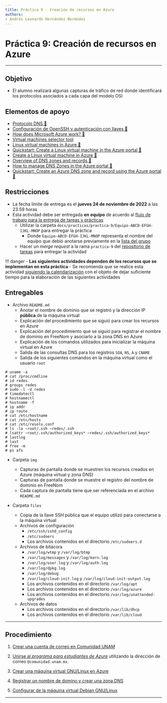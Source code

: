 ```yaml
---
title: Práctica 9 - Creación de recursos en Azure
authors:
- Andrés Leonardo Hernández Bermúdez
---
```


# Práctica 9: Creación de recursos en Azure

--------------------------------------------------------------------------------

## Objetivo

- El alumno realizará algunas capturas de tráfico de red donde identificará los protocolos asociados a cada capa del modelo OSI

## Elementos de apoyo

- [Protocolo DNS 📼][video-protocolo-dns]
- [Configuración de OpenSSH y autenticación con llaves 📼][video-configuracion-ssh]
- [How does Microsoft Azure work? 📼][youtube-how-does-azure-work]
- [Virtual machines selector tool][azure-vm-selector]
- [Linux virtual machines in Azure 📝][azure-linux-vm-overview]
- [Quickstart: Create a Linux virtual machine in the Azure portal 📝][azure-linux-vm-quickstart]
- [Create a Linux virtual machine in Azure 📝][azure-linux-vm-create]
- [Overview of DNS zones and records 📝][azure-dns-overview]
- [How to manage DNS Zones in the Azure portal 📝][azure-dns-manage]
- [Quickstart: Create an Azure DNS zone and record using the Azure portal 📝][azure-dns-quickstart]

## Restricciones

- La fecha límite de entrega es el **jueves 24 de noviembre de 2022** a las 23:59 horas
- Esta actividad debe ser entregada **en equipo** de acuerdo al [flujo de trabajo para la entrega de tareas y prácticas][flujo-de-trabajo]
    - Utilizar la carpeta `docs/practicas/practica-9/Equipo-ABCD-EFGH-IJKL-MNOP` para entregar la práctica
        - Donde `Equipo-ABCD-EFGH-IJKL-MNOP` representa el nombre del equipo que debió anotarse previamente en la [lista del grupo][lista-redes]
    - Hacer un _merge request_ a la rama `practica-9` del [repositorio de tareas][repo-tareas] para entregar la actividad

!!! danger
    - **Las siguientes actividades dependen de los recursos que se implementan en esta práctica**
    - Se recomienda que se realice esta actividad [siguiendo la calendarización](../) con el objeto de dejar suficiente tiempo para la elaboración de las siguientes actividades

## Entregables

- Archivo `README.md`
    - Anotar el nombre de dominio que se registró y la dirección IP **pública** de la máquina virtual
    - Explicación del procedimiento que se siguió para crear los recursos en Azure
    - Explicación del procedimiento que se siguió para registrar el nombre de dominio en FreeNom y asociarlo a la zona DNS en Azure
    - Explicación de los comandos utilizados para inicializar la máquina virtual en Azure
    - Salida de las consultas DNS para los registros `SOA`, `NS`, `A` y `CNAME`
    - Salida de los siguientes comandos en la máquina virtual como el usuario `root`

```
# uname -a
# cat /proc/cmdline
# id redes
# groups redes
# sudo -l -U redes
# timedatectl
# hostnamectl
# hostname -f
# ip addr
# ip route
# cat /etc/hostname
# cat /etc/hosts
# cat /etc/resolv.conf
# ls -la ~root/.ssh ~redes/.ssh
# lsattr ~root/.ssh/authorized_keys* ~redes/.ssh/authorized_keys*
# lastlog
# last
# free -m
# ps afx
```

- Carpeta `img`
    - Capturas de pantalla donde se muestren los recursos creados en Azure (máquina virtual y zona DNS)
    - Capturas de pantalla donde se muestre el registro del nombre de dominio en FreeNom
    - Cada captura de pantalla tiene que ser referenciada en el archivo `README.md`

- Carpeta `files`
    - Copia de la llave SSH pública que el equipo utilizó para conectarse a la máquina virtual
    - Archivos de configuración
        - `/etc/ssh/sshd_config`
        - `/etc/sudoers`
        - Los archivos contenidos en el directorio `/etc/sudoers.d`
    - Archivos de bitácora
        - `/var/log/wtmp` y `/var/log/btmp`
        - `/var/log/messages` y `/var/log/kern.log`
        - `/var/log/user.log` y `/var/log/auth.log`
        - `/var/log/dpkg.log`
        - `/var/log/debug`
        - `/var/log/cloud-init.log` y `/var/log/cloud-init-output.log`
        - Los archivos contenidos en el directorio `/var/log/apt`
        - Los archivos contenidos en el directorio `/var/log/azure`
        - Los archivos contenidos en el directorio `/var/log/unattended-upgrades`
    - Archivos de datos
        - Los archivos contenidos en el directorio `/var/lib/dhcp`
        - Los archivos contenidos en el directorio `/var/lib/cloud`

--------------------------------------------------------------------------------

## Procedimiento

1. [Crear una cuenta de correo en Comunidad UNAM](correo-comunidad-unam)

2. [Unirse al _programa para estudiantes de Azure_](cuenta-azure-student) utilizando la dirección de correo `@comunidad.unam.mx`.

3. [Crear una máquina virtual GNU/Linux en Azure](maquina-virtual-azure)

4. [Registrar un nombre de domino y crear una zona DNS](nombre-de-dominio)

5. [Configurar de la máquina virtual Debian GNU/Linux](maquina-virtual-linux)

--------------------------------------------------------------------------------

[flujo-de-trabajo]: https://redes-ciencias-unam.gitlab.io/2023-1/tareas-redes/workflow/
[repo-tareas]: https://gitlab.com/Redes-Ciencias-UNAM/2023-1/tareas-redes/-/merge_requests

[lista-redes]: https://tinyurl.com/Lista-Redes-2023-1

[video-protocolo-dns]: https://www.youtube.com/watch?v=r4PntflJs9E
[video-configuracion-ssh]: https://youtu.be/Hnu7BHBDcoM&t=1390

[welcome-to-azure]: https://azure.microsoft.com/en-us/get-started/welcome-to-azure/
[azure-faq-free-services]: https://azure.microsoft.com/en-us/free/free-account-faq/#free-services
[azure-free]: https://azure.microsoft.com/en-us/free/
[signup-azure-free-trial]: https://signup.azure.com/signup?offer=ms-azr-0044p&appId=102&ref=azureplat-generic&correlationId=007dc175d36f4838b2d2a2ec8d7eca37
[signup-azure-pay-as-you-go]: https://signup.azure.com/signup?offer=MS-AZR-0003P
[azure-education-students]: https://azureforeducation.microsoft.com/en-us/Student
[azure-students]: https://azure.microsoft.com/en-us/free/students/
[azure-students-faq]: https://azure.microsoft.com/en-us/offers/ms-azr-0170p/
[signup-azure-students]: https://signup.azure.com/studentverification?offerType=1&correlationId=007dc175d36f4838b2d2a2ec8d7eca37
[azure-education-hub-student-program]: https://docs.microsoft.com/en-us/azure/education-hub/azure-dev-tools-teaching/azure-students-program
[azure-education-hub-student-starter-program]: https://docs.microsoft.com/en-us/azure/education-hub/azure-dev-tools-teaching/azure-students-starter-program
[azure-student-developer-resources]: https://azure.microsoft.com/en-us/developer/students/
[azure-devtools-education]: https://azureforeducation.microsoft.com/devtools
[azure-docs-cost-mgt-data]: https://github.com/MicrosoftDocs/azure-docs/blob/main/articles/cost-management-billing/costs/understand-cost-mgt-data.md
[azure-freeservices-list]: https://portal.azure.com/#blade/Microsoft_Azure_Billing/FreeServicesBlade
[azure-vm-create-linux]: https://portal.azure.com/#create/microsoft.freeaccountvirtualmachine-linux
[azure-vm-list]: https://portal.azure.com/#create/Microsoft.VirtualMachine
[azure-serial-console-linux]: https://aka.ms/serialconsolelinux
[azure-vm-pricing]: https://azure.microsoft.com/en-us/pricing/vm-selector/
[azure-portal]: https://portal.azure.com/

[github-education-pack]: https://education.github.com/pack

[youtube-playlist-azure-virtual-machines]: https://www.youtube.com/playlist?list=PLLasX02E8BPCsnETz0XAMfpLR1LIBqpgs
[youtube-playlist-linux-on-azure]: https://www.youtube.com/playlist?list=PLLasX02E8BPAdlJA3WkKG-1_qQNy4Y9YV
[youtube-how-does-azure-work]: https://youtu.be/KXkBZCe699A
[azure-dns-overview]: https://docs.microsoft.com/en-us/azure/dns/dns-zones-records
[azure-dns-manage]: https://docs.microsoft.com/en-us/azure/dns/dns-operations-dnszones-portal
[azure-dns-quickstart]: https://docs.microsoft.com/en-us/azure/dns/dns-getstarted-portal
[azure-linux-vm-overview]: https://docs.microsoft.com/en-us/azure/virtual-machines/linux/overview
[azure-linux-vm-quickstart]: https://docs.microsoft.com/en-us/azure/virtual-machines/linux/quick-create-portal
[azure-linux-vm-create]: https://docs.microsoft.com/en-us/learn/modules/create-linux-virtual-machine-in-azure/
[azure-vm-selector]: https://aka.ms/vm-selector

<!--
![](data:image/png;base64,)
<img alt="" src="data:image/png;base64,AAECAwQFBgcICQoLDA0ODxAREhMUFRYXGBkaGxwdHh8gISIjJCUmJygpKissLS4vMDEyMzQ1Njc4OTo7PD0+P0BBQkNERUZHSElKS0xNTk9QUVJTVFVWV1hZWltcXV5fYGFiY2RlZmdoaWprbG1ub3BxcnN0dXZ3eHl6e3x9fn+AgYKDhIWGh4iJiouMjY6PkJGSk5SVlpeYmZqbnJ2en6ChoqOkpaanqKmqq6ytrq+wsbKztLW2t7i5uru8vb6/wMHCw8TFxsfIycrLzM3Oz9DR0tPU1dbX2Nna29zd3t/g4eLj5OXm5+jp6uvs7e7v8PHy8/T19vf4+fr7/P3+/w==" />
-->
